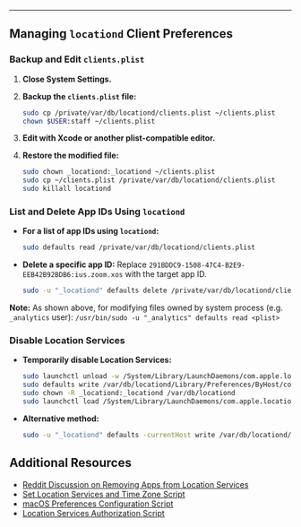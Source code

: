 
---

## Managing `locationd` Client Preferences

### Backup and Edit `clients.plist`
1. **Close System Settings.**
2. **Backup the `clients.plist` file:**
   ```bash
   sudo cp /private/var/db/locationd/clients.plist ~/clients.plist
   chown $USER:staff ~/clients.plist
   ```

3. **Edit with Xcode or another plist-compatible editor.**
4. **Restore the modified file:**
   ```bash
   sudo chown _locationd:_locationd ~/clients.plist
   sudo cp ~/clients.plist /private/var/db/locationd/clients.plist
   sudo killall locationd
   ```

### List and Delete App IDs Using `locationd`
- **For a list of app IDs using `locationd`:**
  ```bash
  sudo defaults read /private/var/db/locationd/clients.plist
  ```

- **Delete a specific app ID:**
  Replace `291BDDC9-1508-47C4-B2E9-EEB42B92BDB6:ius.zoom.xos` with the target app ID.
  ```bash
  sudo -u "_locationd" defaults delete /private/var/db/locationd/clients.plist 291BDDC9-1508-47C4-B2E9-EEB42B92BDB6:ius.zoom.xos
  ```

**Note:** As shown above, for modifying files owned by system process (e.g. `_analytics` user):
`/usr/bin/sudo -u "_analytics" defaults read <plist>`

### Disable Location Services
- **Temporarily disable Location Services:**
  ```bash
  sudo launchctl unload -w /System/Library/LaunchDaemons/com.apple.locationd.plist
  sudo defaults write /var/db/locationd/Library/Preferences/ByHost/com.apple.locationd LocationServicesEnabled -int 0
  sudo chown -R _locationd:_locationd /var/db/locationd
  sudo launchctl load /System/Library/LaunchDaemons/com.apple.locationd.plist
  ```

- **Alternative method:**
  ```bash
  sudo -u "_locationd" defaults -currentHost write /var/db/locationd/Library/Preferences/ByHost/com.apple.locationd LocationServicesEnabled -int 0
  ```

## Additional Resources
- [Reddit Discussion on Removing Apps from Location Services](https://www.reddit.com/r/MacOS/comments/mw102n/how_to_remove_app_from_location_services_list/?rdt=61494)
- [Set Location Services and Time Zone Script](https://github.com/boberito/jamfscripts/blob/master/Set%20Location%20Services%20and%20Time%20Zone%20etc.sh)
- [macOS Preferences Configuration Script](https://github.com/tiiiecherle/osx_install_config/blob/master/11_system_and_app_preferences/11c_macos_preferences_10_14.sh)
- [Location Services Authorization Script](https://community.jamf.com/t5/jamf-pro/location-services/m-p/257421)

